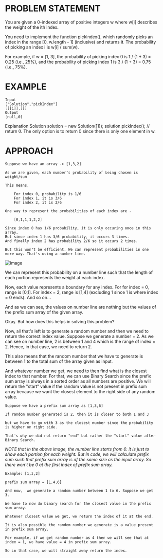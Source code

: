 # PROBLEM STATEMENT
You are given a 0-indexed array of positive integers w where w[i] describes the weight of the ith index.

You need to implement the function pickIndex(), which randomly picks an index in the range [0, w.length - 1] (inclusive) and returns it. The probability of picking an index i is w[i] / sum(w).

For example, if w = [1, 3], the probability of picking index 0 is 1 / (1 + 3) = 0.25 (i.e., 25%), and the probability of picking index 1 is 3 / (1 + 3) = 0.75 (i.e., 75%).

# EXAMPLE

    Input
    ["Solution","pickIndex"]
    [[[1]],[]]
    Output
    [null,0]

Explanation
Solution solution = new Solution([1]);
solution.pickIndex(); // return 0. The only option is to return 0 since there is only one element in w.


# APPROACH

	Suppose we have an array -> [1,3,2]

	As we are given, each number's probability of being chosen is weight/sum 
	
	This means, 
	
		For index 0, probability is 1/6
		For index 1, it is 3/6
		For index 2, it is 2/6
		
	One way to represent the probabilities of each index are - 
	
		[0,1,1,1,2,2]
		
	Since index 0 has 1/6 probability, it is only occuring once in this array.
	But since index 1 has 3/6 probability, it occurs 3 times.
	And finally index 2 has probability 2/6 so it occurs 2 times.
	
	But this won't be efficient. We can represent probabilities in one more way. That's using a number line.
	

![image](https://assets.leetcode.com/users/images/0d11112b-110d-4bb7-a830-13a33400d191_1667545512.045621.png)
		
We can represent this probability on a number line such that the length of each portion represents the weight at each index.

Now, each value represents a boundary for any index. For for index = 0, range is [0,1]. For index = 2, range is [1,4] (excluding 1 since 1 is where index = 0 ends). And so on...

And as we can see, the values on number line are nothing but the values of the prefix sum array of the given array. 

Okay. But how does this helps in solving this problem?

Now, all that's left is to generate a random number and then we need to return the correct index value. Suppose we generate a number  = 2. As we can see on number line, 2 is between 1 and 4 which is the range of index = 2. Hence, in that case, we need to return 2. 

This also means that the random number that we have to generate is between 1 to the total sum of the array given as input.

And whatever number we get, we need to then find what is the closest index to that number. For that, we can use Binary Search since the prefix sum array is always in a sorted order as all numbers are positive. We will return the "start" value if the random value is not present in prefix sum array because we want the closest element to the right side of any random value.

	Suppose we have a prefix sum array as [1,3,6]
	
	If random number generated is 2, then it is closer to both 1 and 3 
	
	but we have to go with 3 as the closest number since the probability is higher on right side. 
	
	That's why we did not return "end" but rather the "start" value after Binary Search.

*NOTE that in the above image, the number line starts from 0. It is just to show each portion for each weight. But in code, we will calculate prefix sum such that prefix sum array is of the same size as the input array. So there won't be 0 at the first index of prefix sum array.*

	Example: [1,3,2]
	
	prefix sum array = [1,4,6]
	
	And now,  we generate a random number between 1 to 6. Suppose we get 3.
	
	We have to now do binary search for the closest value in the prefix sum array.
	
	Whatever closest value we get, we return the index of it at the end.
	
	It is also possible the random number we generate is a value present in prefix sum array. 
	
	For example, if we get random number as 4 then we will see that at index = 1, we have value = 4 in prefix sum array.
	
	So in that case, we will straight away return the index. 